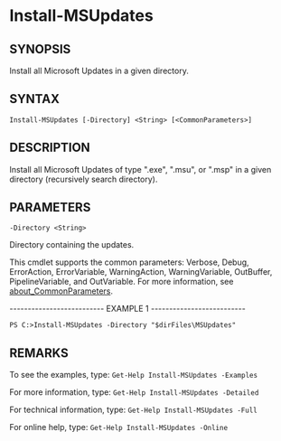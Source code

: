 # Install-MSUpdates

## SYNOPSIS

Install all Microsoft Updates in a given directory.

## SYNTAX

 `Install-MSUpdates [-Directory] <String> [<CommonParameters>]`

## DESCRIPTION

Install all Microsoft Updates of type ".exe", ".msu", or ".msp" in a given directory (recursively search directory).

## PARAMETERS

`-Directory <String>`

Directory containing the updates.

<CommonParameters>

This cmdlet supports the common parameters: Verbose, Debug, ErrorAction, ErrorVariable, WarningAction, WarningVariable, OutBuffer, PipelineVariable, and OutVariable. For more information, see [about_CommonParameters](https:/go.microsoft.com/fwlink/?LinkID=113216).

-------------------------- EXAMPLE 1 --------------------------

`PS C:>Install-MSUpdates -Directory "$dirFiles\MSUpdates"`

## REMARKS

To see the examples, type: `Get-Help Install-MSUpdates -Examples`

For more information, type: `Get-Help Install-MSUpdates -Detailed`

For technical information, type: `Get-Help Install-MSUpdates -Full`

For online help, type: `Get-Help Install-MSUpdates -Online`
